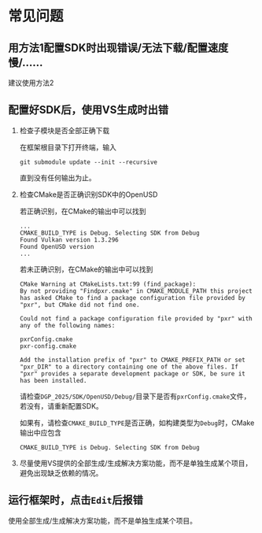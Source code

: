 # 常见问题

## 用方法1配置SDK时出现错误/无法下载/配置速度慢/……

建议使用方法2

## 配置好SDK后，使用VS生成时出错

1.  检查子模块是否全部正确下载

    在框架根目录下打开终端，输入

    ```shell
    git submodule update --init --recursive
    ```

    直到没有任何输出为止。

2.  检查CMake是否正确识别SDK中的OpenUSD

    若正确识别，在CMake的输出中可以找到
    
    ```
    ...
    CMAKE_BUILD_TYPE is Debug. Selecting SDK from Debug
    Found Vulkan version 1.3.296
    Found OpenUSD version
    ...
    ```
        
    若未正确识别，在CMake的输出中可以找到
    
    ```
    CMake Warning at CMakeLists.txt:99 (find_package): 
    By not providing "Findpxr.cmake" in CMAKE_MODULE_PATH this project has asked CMake to find a package configuration file provided by "pxr", but CMake did not find one.

    Could not find a package configuration file provided by "pxr" with any of the following names:

    pxrConfig.cmake
    pxr-config.cmake

    Add the installation prefix of "pxr" to CMAKE_PREFIX_PATH or set "pxr_DIR" to a directory containing one of the above files. If "pxr" provides a separate development package or SDK, be sure it has been installed.
    ```

    请检查`DGP_2025/SDK/OpenUSD/Debug/`目录下是否有`pxrConfig.cmake`文件，若没有，请重新配置SDK。

    如果有，请检查`CMAKE_BUILD_TYPE`是否正确，如构建类型为`Debug`时，CMake输出中应包含

    ```
    CMAKE_BUILD_TYPE is Debug. Selecting SDK from Debug
    ```

3.  尽量使用VS提供的全部生成/生成解决方案功能，而不是单独生成某个项目，避免出现缺乏依赖的情况。

## 运行框架时，点击`Edit`后报错

使用全部生成/生成解决方案功能，而不是单独生成某个项目。